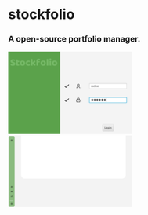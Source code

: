 # stockfolio
<h3>A open-source portfolio manager.</h3>

<picture>
  <img src="assets/RegisterPage.png" width="50%">
</picture>

<picture>
  <img src="assets/homePageImage.png" width="50%">
</picture>
